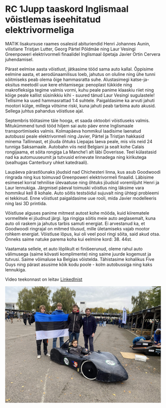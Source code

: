 # RC 1Jupp taaskord Inglismaal võistlemas iseehitatud elektrivormeliga

MATIK lisakursuse raames osalesid abituriendid Henri Johannes Aunin, vilistlane Tristjan Lutter, Georg Pärtel Põldmäe ning Laur Vesingi Greenpoweri elektrivormeli finaalidel Inglismaal õpetaja Javier Ortin Cervera juhendamisel.

Pärast eelmise aasta võistlust, jätkasime tööd sama auto kallal. Õppisime eelmine aasta, et aerodünaamilisus loeb, jahutus on oluline ning ühe tunni sõitmiseks peab olema õige hammasratta suhe. Alustasimegi katse-ja-eksitus meetodil uue kere ehitamisega: penoplast tükkide ning makrofleksiga tegime valmis vormi, kuhu peale panime klaaskiu riiet ning kõige peale kallist süsinikkiu kihi - suured tänud Laur Vesingi sugulastele! Tellisime ka uued hammasrattad 1:4 suhtele. Paigaldasime ka arvuti jahuti mootori külge, millega võtsime riski, kuna jahuti peab tarbima auto akusid. Sellega juhtus pahandus võistluse ajal.

Septembris töötasime täie hooga, et saada oktoobri võistluseks valmis. Mitukümmend tundi tööd hiljem sai auto päev enne Inglismaale transportimiseks valmis. Kolmapäeva hommikul laadisime laenatud autobussi peale elektrivormeli ning Javier, Pärtel ja Tristjan hakkasid minema Tallinnast, et jõuda õhtuks Liepajas laeva peale, mis viis neid 24 tunniga Saksamaale. Autobahn viis neid Belgiani ja sealt kohe Calais rongijaama, et sõita rongiga La Manche’i alt läbi Doverisse. Teel külastasid nad ka automuuseumit ja tutvusid erinevate linnadega ning kirikutega (sealhugas Canterbury uhket katedraali).

Laupäeva pärastlõunaks jõudsid nad Chichesteri linna, kus asub Goodwoodi ringrada ning kus toimuvad Greenpoweri elektrivormeli finaalid. Läbisime esimesel korral tehnilise ülevaatuse ning õhtuks jõudsid voremlijuht Henri ja Laur lennukiga. Järgmisel päeval toimuski võistlus ning läksime vara hommikul kell 8 kohale. Auto sõitis testsõidul sujuvalt ning ühtegi probleemi ei tekkinud. Enne võistlust paigaldasime uue rooli, mida Javier modelleeris ning lasi 3D printida.

Võistluse alguses panime mitmest autost kohe mööda, kuid kiirematele vormelitele ei jõudnud järgi. Iga ringiga sõitis meie auto aeglasemalt, kuna auto oli raskem ja jahutus tarbis samuti energiat. Ei arvestanud ka, et Goodwoodi ringrajal on mitmed tõusud, mille ületamiseks vajab mootor rohkem energiat. Võistluse lõpus, kui oli veel pool ringi sõita, said akud otsa. Õnneks saime natuke parema koha kui eelmine kord: 38. 44st.

Vaatamata sellele, et auto lõplikult ei finišeerunud, oleme rahul auto välimusega (saime kõvasti komplimente) ning saime juurde kogemust ja tutvusi. Saime võimaluse ka Belgias võistelda. Tähistasime kohalikus Five Guys ning pärast asusime kõik kodu poole - kolm autobussiga ning kaks lennukiga.

Video teekonnast on leitav [LinkedInist](https://www.linkedin.com/posts/vhk-greenpower_a-year-of-building-7-days-of-driving-from-activity-7256392729415303169-PqWq?utm_source=share&utm_medium=member_desktop)

![1Jupp tiimi pilt](/assets/IMG_4850(1).jpg)